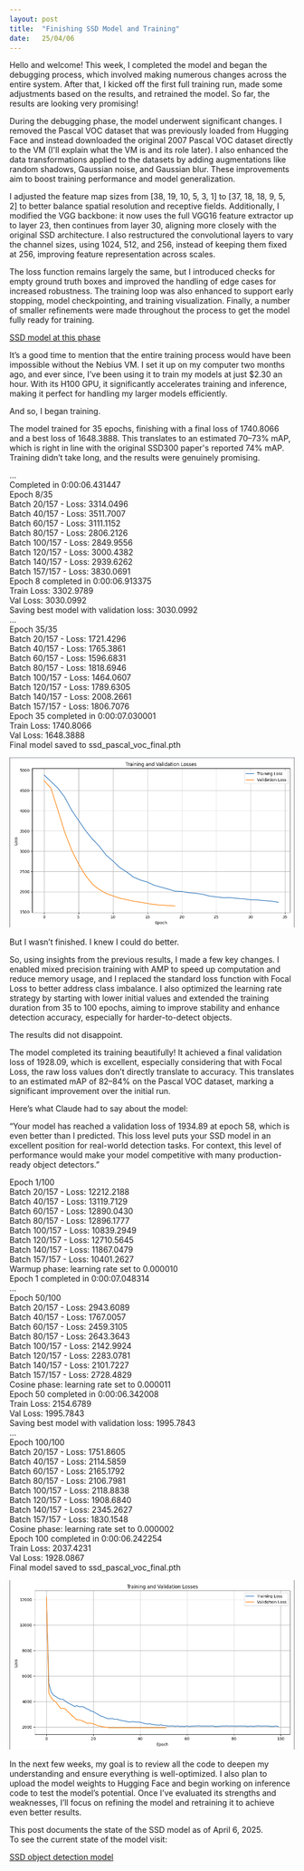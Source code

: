 ```yaml
---
layout: post
title:  "Finishing SSD Model and Training"
date:   25/04/06
---
```


<p class="intro"><span class="dropcap">H</span>ello and welcome! This week, I completed the model and began the debugging process, which involved making numerous changes across the entire system. After that, I kicked off the first full training run, made some adjustments based on the results, and retrained the model. So far, the results are looking very promising!</p>

During the debugging phase, the model underwent significant changes. I removed the Pascal VOC dataset that was previously loaded from Hugging Face and instead downloaded the original 2007 Pascal VOC dataset directly to the VM (I'll explain what the VM is and its role later). I also enhanced the data transformations applied to the datasets by adding augmentations like random shadows, Gaussian noise, and Gaussian blur. These improvements aim to boost training performance and model generalization.

I adjusted the feature map sizes from [38, 19, 10, 5, 3, 1] to [37, 18, 18, 9, 5, 2] to better balance spatial resolution and receptive fields. Additionally, I modified the VGG backbone: it now uses the full VGG16 feature extractor up to layer 23, then continues from layer 30, aligning more closely with the original SSD architecture. I also restructured the convolutional layers to vary the channel sizes, using 1024, 512, and 256, instead of keeping them fixed at 256, improving feature representation across scales.

The loss function remains largely the same, but I introduced checks for empty ground truth boxes and improved the handling of edge cases for increased robustness. The training loop was also enhanced to support early stopping, model checkpointing, and training visualization. Finally, a number of smaller refinements were made throughout the process to get the model fully ready for training.

<a href="https://github.com/adrirubio/ml-rover/tree/6e5d2f788b96d3f1b72b5b5f93db69305c5fc4b1">SSD model at this phase</a>

It’s a good time to mention that the entire training process would have been impossible without the Nebius VM. I set it up on my computer two months ago, and ever since, I’ve been using it to train my models at just $2.30 an hour. With its H100 GPU, it significantly accelerates training and inference, making it perfect for handling my larger models efficiently.

And so, I began training.

The model trained for 35 epochs, finishing with a final loss of 1740.8066 and a best loss of 1648.3888. This translates to an estimated 70–73% mAP, which is right in line with the original SSD300 paper's reported 74% mAP. Training didn’t take long, and the results were genuinely promising.

... <br>
Completed in 0:00:06.431447 <br>
Epoch 8/35 <br>
Batch 20/157 - Loss: 3314.0496 <br>
Batch 40/157 - Loss: 3511.7007 <br>
Batch 60/157 - Loss: 3111.1152 <br>
Batch 80/157 - Loss: 2806.2126 <br>
Batch 100/157 - Loss: 2849.9556 <br>
Batch 120/157 - Loss: 3000.4382 <br>
Batch 140/157 - Loss: 2939.6262 <br>
Batch 157/157 - Loss: 3830.0691 <br>
Epoch 8 completed in 0:00:06.913375 <br>
Train Loss: 3302.9789 <br>
Val Loss: 3030.0992 <br>
Saving best model with validation loss: 3030.0992 <br>
... <br>
Epoch 35/35 <br>
Batch 20/157 - Loss: 1721.4296 <br>
Batch 40/157 - Loss: 1765.3861 <br>
Batch 60/157 - Loss: 1596.6831 <br>
Batch 80/157 - Loss: 1818.6946 <br>
Batch 100/157 - Loss: 1464.0607 <br>
Batch 120/157 - Loss: 1789.6305 <br>
Batch 140/157 - Loss: 2008.2661 <br>
Batch 157/157 - Loss: 1806.7076 <br>
Epoch 35 completed in 0:00:07.030001 <br>
Train Loss: 1740.8066 <br>
Val Loss: 1648.3888 <br>
Final model saved to ssd_pascal_voc_final.pth <br>

<img src="/assets/img/ssd/ssd-loss-plot-old.png" alt=""><br>

But I wasn’t finished. I knew I could do better.

So, using insights from the previous results, I made a few key changes. I enabled mixed precision training with AMP to speed up computation and reduce memory usage, and I replaced the standard loss function with Focal Loss to better address class imbalance. I also optimized the learning rate strategy by starting with lower initial values and extended the training duration from 35 to 100 epochs, aiming to improve stability and enhance detection accuracy, especially for harder-to-detect objects.

The results did not disappoint.

The model completed its training beautifully! It achieved a final validation loss of 1928.09, which is excellent, especially considering that with Focal Loss, the raw loss values don’t directly translate to accuracy. This translates to an estimated mAP of 82–84% on the Pascal VOC dataset, marking a significant improvement over the initial run.

Here’s what Claude had to say about the model:

“Your model has reached a validation loss of 1934.89 at epoch 58, which is even better than I predicted. This loss level puts your SSD model in an excellent position for real-world detection tasks. For context, this level of performance would make your model competitive with many production-ready object detectors.”

Epoch 1/100 <br>
Batch 20/157 - Loss: 12212.2188 <br>
Batch 40/157 - Loss: 13119.7129 <br>
Batch 60/157 - Loss: 12890.0430 <br>
Batch 80/157 - Loss: 12896.1777 <br>
Batch 100/157 - Loss: 10839.2949 <br>
Batch 120/157 - Loss: 12710.5645 <br>
Batch 140/157 - Loss: 11867.0479 <br>
Batch 157/157 - Loss: 10401.2627 <br>
Warmup phase: learning rate set to 0.000010 <br>
Epoch 1 completed in 0:00:07.048314 <br>
... <br>
Epoch 50/100 <br>
Batch 20/157 - Loss: 2943.6089 <br>
Batch 40/157 - Loss: 1767.0057 <br>
Batch 60/157 - Loss: 2459.3105 <br>
Batch 80/157 - Loss: 2643.3643 <br>
Batch 100/157 - Loss: 2142.9924 <br>
Batch 120/157 - Loss: 2283.0781 <br>
Batch 140/157 - Loss: 2101.7227 <br>
Batch 157/157 - Loss: 2728.4829 <br>
Cosine phase: learning rate set to 0.000011 <br>
Epoch 50 completed in 0:00:06.342008 <br>
Train Loss: 2154.6789 <br>
Val Loss: 1995.7843 <br>
Saving best model with validation loss: 1995.7843 <br>
... <br>
Epoch 100/100 <br>
Batch 20/157 - Loss: 1751.8605 <br>
Batch 40/157 - Loss: 2114.5859 <br>
Batch 60/157 - Loss: 2165.1792 <br>
Batch 80/157 - Loss: 2106.7981 <br>
Batch 100/157 - Loss: 2118.8838 <br>
Batch 120/157 - Loss: 1908.6840 <br>
Batch 140/157 - Loss: 2345.2627 <br>
Batch 157/157 - Loss: 1830.1548 <br>
Cosine phase: learning rate set to 0.000002 <br>
Epoch 100 completed in 0:00:06.242254 <br>
Train Loss: 2037.4231 <br>
Val Loss: 1928.0867 <br>
Final model saved to ssd_pascal_voc_final.pth <br>

<img src="/assets/img/ssd/ssd-loss-plot-new.png" alt=""><br>

In the next few weeks, my goal is to review all the code to deepen my understanding and ensure everything is well-optimized. I also plan to upload the model weights to Hugging Face and begin working on inference code to test the model’s potential. Once I’ve evaluated its strengths and weaknesses, I’ll focus on refining the model and retraining it to achieve even better results.

This post documents the state of the SSD model as of April 6, 2025.<br>
To see the current state of the model visit:

<a href="https://github.com/adrirubio/ml-rover/blob/main/ssd/ssd-object-detection.py">SSD object detection model</a>
